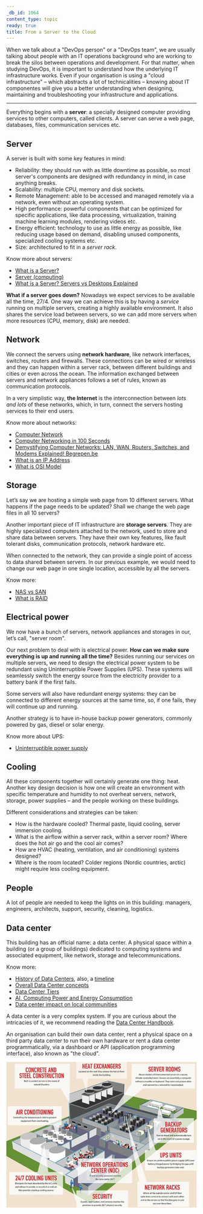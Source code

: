```yaml
---
_db_id: 1064
content_type: topic
ready: true
title: From a Server to the Cloud
---
```


When we talk about a "DevOps person" or a "DevOps team", we are usually talking about people with an IT operations background who are working to break the silos between operations and development. For that matter, when studying DevOps, it is important to understand how the underlying IT infrastructure works. Even if your organisation is using a "cloud infrastructure" – which abstracts a lot of technicalities – knowing about IT componentes will give you a better understanding when designing, maintaining and troubleshooting your infrastructure and applications.

---

Everything begins with a **server**: a specially designed computer providing services to other computers, called clients. A server can serve a web page, databases, files, communication services etc.

## Server
A server is built with some key features in mind:
- Reliability: they should run with as little downtime as possible, so most server's components are designed with redundancy in mind, in case anything breaks.
- Scalability: multiple CPU, memory and disk sockets.
- Remote Management: able to be accessed and managed remotely via a network, even without an operating system.
- High performance: powerful components that can be optimized for specific applications, like data processing, virtualization, training machine learning modules, rendering videos etc.
- Energy efficient: technology to use as little energy as possible, like reducing usage based on demand, disabling unused components, specialized cooling systems etc.
- Size: architectured to fit in a _server rack_.

Know more about servers:
- [What is a Server?](https://www.serverwatch.com/guides/what-is-a-server/)
- [Server (computing)](https://en.wikipedia.org/wiki/Server_(computing))
- [What is a Server? Servers vs Desktops Explained](https://www.youtube.com/watch?v=UjCDWCeHCzY)

**What if a server goes down?** Nowadays we expect services to be available all the time, 27/4. One way we can achieve this is by having a _service_ running on multiple servers, creating a highly available environment. It also shares the service load between servers, so we can add more servers when more resources (CPU, memory, disk) are needed.

## Network
We connect the servers using **network hardware**, like network interfaces, switches, routers and firewalls. These connections can be wired or wireless and they can happen within a server rack, between different buildings and cities or even across the ocean. The information exchanged between servers and network appliances follows a set of rules, known as communication protocols.

In a very simplistic way, **the Internet** is the interconnection between _lots and lots_ of these networks, which, in turn, connect the servers hosting services to their end users.

Know more about networks:
- [Computer Network](https://en.wikipedia.org/wiki/Computer_network)
- [Computer Networking in 100 Seconds](https://www.youtube.com/watch?v=keeqnciDVOo)
- [Demystifying Computer Networks: LAN, WAN, Routers, Switches, and Modems Explained! Begrepen.be](https://www.youtube.com/watch?v=cD5DX8lvk9Q)
- [What is an IP Address](https://www.youtube.com/watch?v=5WfiTHiU4x8)
- [What is OSI Model](https://www.youtube.com/watch?v=0y6FtKsg6J4)

## Storage
Let’s say we are hosting a simple web page from 10 different servers. What happens if the page needs to be updated? Shall we change the web page files in all 10 servers?

Another important piece of IT infrastructure are **storage servers**. They are highly specialized computers attached to the network, used to store and share data between servers. They have their own key features, like fault tolerant disks, communication protocols, network hardware etc.

When connected to the network, they can provide a single point of access to data shared between servers. In our previous example, we would need to change our web page in one single location, accessible by all the servers.

Know more:
- [NAS vs SAN](https://www.youtube.com/watch?v=3yZDDr0JKVc)
- [What is RAID](https://www.youtube.com/watch?v=U-OCdTeZLac)

## Electrical power
We now have a bunch of servers, network appliances and storages in our, let’s call, "server room".

Our next problem to deal with is electrical power. **How can we make sure everything is up and running all the time?** Besides running our services on multiple servers, we need to design the electrical power system to be redundant using Uninterruptible Power Supplies (UPS). These systems will seamlessly switch the energy source from the electricity provider to a battery bank if the first fails.

Some servers will also have redundant energy systems: they can be connected to different energy sources at the same time, so, if one fails, they will continue up and running.

Another strategy is to have in-house backup power generators, commonly powered by gas, diesel or solar energy.

Know more about UPS:
- [Uninterruptible power supply](https://en.wikipedia.org/wiki/Uninterruptible_power_supply)

## Cooling
All these components together will certainly generate one thing: heat. Another key design decision is how one will create an environment with specific temperature and humidity to not overheat servers, network, storage, power supplies – and the people working on these buildings.

Different considerations and strategies can be taken:
- How is the hardware cooled? Thermal paste, liquid cooling, server immersion cooling.
- What is the airflow within a server rack, within a server room? Where does the hot air go and the cool air comes?
- How are HVAC (heating, ventilation, and air conditioning) systems designed? 
- Where is the room located? Colder regions (Nordic countries, arctic) might require less cooling equipment.

## People
A lot of people are needed to keep the lights on in this building: managers, engineers, architects, support, security, cleaning, logistics.

## Data center
This building has an official name: a data center. A physical space within a building (or a group of buildings) dedicated to computing systems and associated equipment, like network, storage and telecommunications.

Know more:  
- [History of Data Centers](https://en.wikipedia.org/wiki/Data_center#History), also, a [timeline](https://analyticsindiamag.com/data-centres-eniac-cloud-mainframe-virtual-networks/)  
- [Overall Data Center concepts](https://aws.amazon.com/what-is/data-center/?nc1=h_ls)  
- [Data Center Tiers](https://blog.servermania.com/data-center-tiers)  
- [AI, Computing Power and Energy Consumption](https://disconnect.blog/ai-is-fueling-a-data-center-boom/)  
- [Data center impact on local communities](https://www.datacenterdynamics.com/en/analysis/data-center-nimbyism-how-to-engage-with-local-communities-properly-during-data-center-projects/)  

A data center is a very complex system. If you are curious about the intricacies of it, we recommend reading the [Data Center Handbook](https://onlinelibrary.wiley.com/doi/book/10.1002/9781119597537).

An organisation can build their own data center, rent a physical space on a third party data center to run their own hardware or rent a data center programmatically, via a dashboard or API (application programming interface), also known as "the cloud".

![](datacenter.jpg)